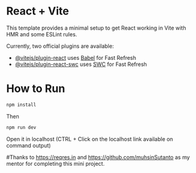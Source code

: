 # React + Vite

This template provides a minimal setup to get React working in Vite with HMR and some ESLint rules.

Currently, two official plugins are available:

- [@vitejs/plugin-react](https://github.com/vitejs/vite-plugin-react/blob/main/packages/plugin-react/README.md) uses [Babel](https://babeljs.io/) for Fast Refresh
- [@vitejs/plugin-react-swc](https://github.com/vitejs/vite-plugin-react-swc) uses [SWC](https://swc.rs/) for Fast Refresh

# How to Run
```bash
npm install
```

Then
```bash
npm run dev
```

Open it in localhost (CTRL + Click on the localhost link available on command output)

#Thanks to
https://reqres.in and https://github.com/muhsinSutanto as my mentor for completing this mini project.

